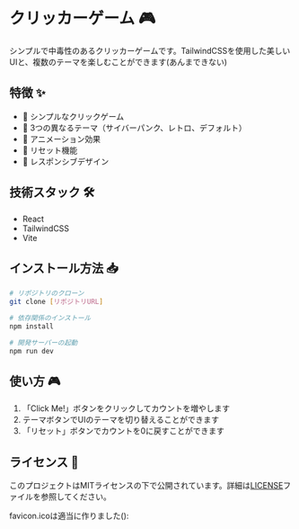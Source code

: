 # クリッカーゲーム 🎮

シンプルで中毒性のあるクリッカーゲームです。TailwindCSSを使用した美しいUIと、複数のテーマを楽しむことができます(あんまできない)

## 特徴 ✨

- 🎯 シンプルなクリックゲーム
- 🎨 3つの異なるテーマ（サイバーパンク、レトロ、デフォルト）
- 💫 アニメーション効果
- 🔄 リセット機能
- 📱 レスポンシブデザイン

## 技術スタック 🛠

- React
- TailwindCSS
- Vite

## インストール方法 📥

```bash
# リポジトリのクローン
git clone [リポジトリURL]

# 依存関係のインストール
npm install

# 開発サーバーの起動
npm run dev
```

## 使い方 🎮

1. 「Click Me!」ボタンをクリックしてカウントを増やします
2. テーマボタンでUIのテーマを切り替えることができます
3. 「リセット」ボタンでカウントを0に戻すことができます

## ライセンス 📄

このプロジェクトはMITライセンスの下で公開されています。詳細は[LICENSE](LICENSE)ファイルを参照してください。

favicon.icoは適当に作りました():